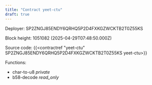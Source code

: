```yaml
---
title: "Contract yeet-ctu"
draft: true
---
```

Deployer: SP2ZNGJ85ENDY6QRHQ5P2D4FXKGZWCKTB2T0Z55KS


 



Block height: 1051082 (2025-04-29T07:48:50.000Z)

Source code: {{<contractref "yeet-ctu" SP2ZNGJ85ENDY6QRHQ5P2D4FXKGZWCKTB2T0Z55KS yeet-ctu>}}

Functions:

* char-to-u8 _private_
* b58-decode _read_only_
